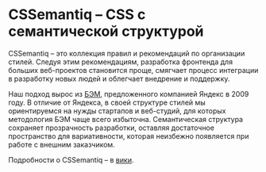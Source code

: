 CSSemantiq – CSS с семантической структурой
==============

CSSemantiq – это коллекция правил и рекомендаций по организации стилей. Следуя этим рекомендациям, разработка фронтенда для больших веб-проектов становится проще, смягчает процесс интеграции в разработку новых людей и облегчает внедрение и поддержку. 

Наш подход вырос из <a href="https://ru.bem.info/" target="_blank">БЭМ</a>, предложенного компанией Яндекс в 2009 году. В отличие от Яндекса, в своей структуре стилей мы ориентируемся на нужды стартапов и веб-студий, для которых методология БЭМ чаще всего избыточна. Семантическая структура сохраняет прозрачность разработки, оставляя достаточное пространство для вариативности, которая неизбежно появляется при работе с внешним заказчиком.

Подробности о CSSemantiq – в [вики](https://github.com/Quins/cssemantiq/wiki).

